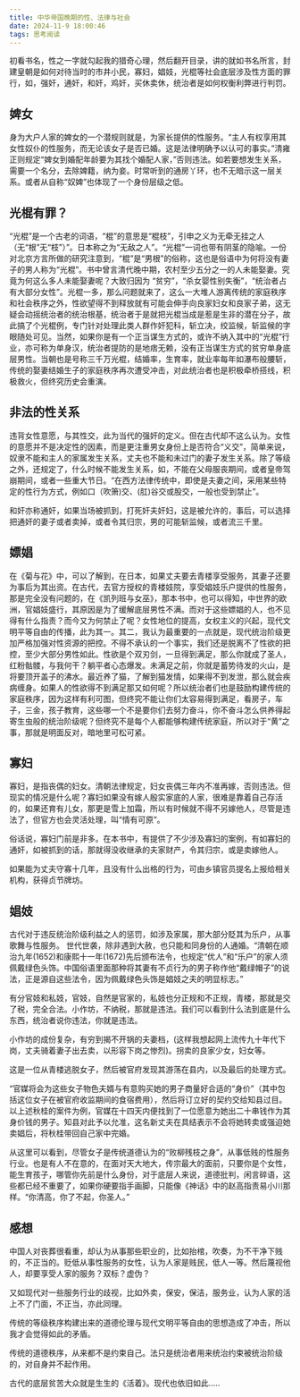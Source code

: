 ```yaml
---
title: 中华帝国晚期的性、法律与社会
date: 2024-11-9 18:00:46
tags: 思考阅读
---
```


初看书名，性之一字就勾起我的猎奇心理，然后翻开目录，讲的就如书名所言，封建皇朝是如何对待当时的市井小民，寡妇，娼妓，光棍等社会底层涉及性方面的罪行，如，强奸，通奸，和奸，鸡奸，买休卖休，统治者是如何权衡利弊进行判罚。

## 婢女

身为大户人家的婢女的一个潜规则就是，为家长提供的性服务。“主人有权享用其女性奴仆的性服务，而无论该女子是否已婚。这是法律明确予以认可的事实。”清雍正则规定“婢女到婚配年龄要为其找个婚配人家，”否则违法。如若要想发生关系，需要一个名分，去除婢籍，纳为妾。时常听到的通房丫环，也不无暗示这一层关系。或者从自称“奴婢”也体现了一个身份层级之低。

## 光棍有罪？

“光棍”是一个古老的词语，“棍”的意思是“棍枝”，引申之义为无牵无挂之人（无“根”无“枝”）”。日本称之为“无敌之人”。“光棍”一词也带有阴茎的隐喻。一份对北京方言所做的研究注意到，“棍”是“男根”的俗称，这也是俗语中为何将没有妻子的男人称为“光棍”。书中曾言清代晚中期，农村至少五分之一的人未能娶妻。究竟为何这么多人未能娶妻呢？大致归因为 “贫穷”，“杀女婴性别失衡”，“统治者占有大部分女性”。光棍一多，那么问题就来了，这么一大堆人游离传统的家庭秩序和社会秩序之外，性欲望得不到释放就有可能会伸手向良家妇女和良家子弟，这无疑会动摇统治者的统治根基，统治者于是就把光棍当成是惹是生非的潜在分子，故此搞了个光棍例，专门针对处理此类人群作奸犯科，斩立决，绞监候，斩监候的字眼随处可见。当然，如果你是有一个正当谋生方式的，或许不纳入其中的“光棍”行业，亦可称为单身汉，统治者提防的是地痞无赖，没有正当谋生方式的贫穷单身底层男性。当朝也是号称三千万光棍，结婚率，生育率，就业率每年如瀑布般腰斩，传统的娶妻结婚生子的家庭秩序再次遭受冲击，对此统治者也是积极牵桥搭线，积极救火，但终究历史会重演。

## 非法的性关系

违背女性意愿，与其性交，此为当代的强奸的定义。但在古代却不这么认为。女性的意愿并不是决定性的因素，而是更注重男女身份上是否符合“义交”，简单来说，奴隶不能和主人的家属发生关系，丈夫也不能和未过门的妻子发生关系。除了等级之外，还规定了，什么时候不能发生关系，如，不能在父母服丧期间，或者皇帝驾崩期间，或者一些重大节日。“在西方法律传统中，即使是夫妻之间，采用某些特定的性行为方式，例如口（吹箫)交、(肛)谷交或股交，一般也受到禁止”。

和奸亦称通奸，如果当场被抓到，打死奸夫奸妇，这是被允许的，事后，可以选择把通奸的妻子或者卖掉，或者令其归宗，男的可能斩监候，或者流三千里。

## 嫖娼

在《菊与花》中，可以了解到，在日本，如果丈夫要去青楼享受服务，其妻子还要为事后为其出资。在古代，去官方授权的青楼妓院，享受娼妓乐户提供的性服务，那是完全没有问题的，在《凯列班与女巫》，那本书中，也可以得知，中世界的欧洲，官娼妓盛行，其原因是为了缓解底层男性不满。而对于这些嫖娼的人，也不见得有什么指责？而今又为何禁止了呢？女性地位的提高，女权主义的兴起，现代文明平等自由的传播，此为其一。其二，我认为最重要的一点就是，现代统治阶级更加严格加强对性资源的把控。不得不承认的一个事实，我们还是脱离不了性欲的把控，至少大部分男性如此。性欲是个双刃剑，一旦得到满足，那么你就成了圣人，红粉骷髅，与我何干？躺平者心态爆发。未满足之前，你就是蓄势待发的火山，是将要顶开盖子的沸水。最近养了猫，了解到猫发情，如果得不到发泄，那么就会疾病缠身。如果人的性欲得不到满足那又如何呢？所以统治者们也是鼓励构建传统的家庭秩序，因为这样有利可图，但终究不能让你们太容易得到满足，看房子，车子，三金，孩子教育，这些哪一个不是要你们去努力奋斗，你不奋斗怎么供养得起寄生虫般的统治阶级呢？但终究不是每个人都能够构建传统家庭，所以对于“黄”之事，那就是明面反对，暗地里可松可紧。

## 寡妇

寡妇，是指丧偶的妇女。清朝法律规定，妇女丧偶三年内不准再嫁，否则违法。但现实的情况是什么呢？寡妇如果没有嫁人殷实家底的人家，很难是靠着自己存活的，如果还育有儿女，那更是雪上加霜，所以有时候就不得不另嫁他人，尽管是违法了，但官方也会灵活处理，叫“情有可原”。

俗话说，寡妇门前是非多。在本书中，有提供了不少涉及寡妇的案例，有如寡妇的通奸，如被抓到的话，那就得没收继承的夫家财产，令其归宗，或是卖嫁他人。

如果能为丈夫守寡十几年，且没有什么出格的行为，可由乡镇官员提名上报给相关机构，获得贞节牌坊。

## 娼妓

古代对于违反统治阶级利益之人的惩罚，如涉及家属，那大部分貶其为乐户，从事歌舞与性服务。 世代世袭，除非遇到大赦，也只能和同身份的人通婚。“清朝在顺治九年(1652)和康熙十一年(1672)先后颁布法令，也规定“优人”和“乐户”的家人须佩戴绿色头饰。中国俗语里面那种将其妻有不贞行为的男子称作他“戴绿帽子”的说法，正是源自这些法令，因为佩戴绿色头饰是娼妓之夫的明显标志。”

有分官妓和私妓，官妓，自然是官家的，私妓也分正规和不正规，青楼，那就是交了税，完全合法。小作坊，不纳税，那就是违法。我们可以看到什么法到底是什么东西，统治者说你违法，你就是违法。

小作坊的成份复杂，有穷到揭不开锅的夫妻档，(这样我想起网上流传九十年代下岗，丈夫骑着妻子出去卖，以形容下岗之惨烈)。拐卖的良家少女，妇女等。

这是一位从青楼逃脱女子，然后被官府发现其游荡在县内，以及最后的处理方式。

“官媒将会为这些女子物色夫婿与有意购买她的男子商量好合适的“身价”（其中包括这位女子在被官府收监期间的食宿费用），然后将订立好的契约交给知县过目。以上述秋桂的案件为例，官媒在十四天内便找到了一位愿意为她出二十串钱作为其身价钱的男子。知县对此予以允准，这名新丈夫在具结表示不会将她转卖或强迫她卖娼后，将秋桂带回自己家中完婚。

从这里可以看到，尽管女子是传统道德认为的“败柳残枝之身”，从事低贱的性服务行业。也是有人不在意的，在面对天大地大，传宗最大的面前，只要你是个女性，能生育孩子，哪管你先前是什么身份，对于底层人来说，道德批判，闲言碎语，这些都已经不重要了，如果你硬要指手画脚，只能像《神话》中的赵高指责易小川那样。“你清高，你了不起，你圣人。”

## 感想

中国人对丧葬很看重，却认为从事那些职业的，比如抬棺，吹奏，为不干净下贱的，不正当的。贬低从事性服务的女性，认为人家是贱民，低人一等。然后蔑视他人，却要享受人家的服务？双标？虚伪？

又如现代对一些服务行业的歧视，比如外卖，保安，保洁，服务业，认为人家的活上不了门面，不正当，亦此同理。

传统的等级秩序构建出来的道德伦理与现代文明平等自由的思想造成了冲击，所以我才会觉得如此的矛盾。

传统的道德秩序，从来都不是约束自己。法只是统治者用来统治约束被统治阶级的，对自身并不起作用。

古代的底层贫苦大众就是生生的《活着》。现代也依旧如此…..
